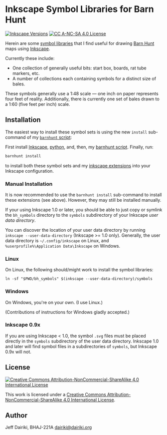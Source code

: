 # Inkscape Symbol Libraries for Barn Hunt

[![Inkscape Versions](https://img.shields.io/badge/Inkscape-0.9x%E2%80%931.2-blue.svg?logo=inkscape)](https://inkscape.org/)
[![CC A-NC-SA 4.0 License](https://img.shields.io/badge/license-A--NC--SA%204.0-blue?logo=creativecommons)](http://creativecommons.org/licenses/by-nc-sa/4.0/)

Herein are some [symbol libraries][] that I find useful for drawing
[Barn Hunt][] maps using [Inkscape][].

Currently these include:

- One collection of generally useful bits: start box, boards, rat tube
  markers, etc.
- A number of collections each containing symbols for a distinct size
  of bales.

These symbols generally use a 1:48 scale — one inch on paper
represents four feet of reality.  Additionally, there is currently one
set of bales drawn to a 1:60 (five feet per inch) scale.

## Installation

The easiest way to install these symbol sets is using the new `install`
sub-command of my [`barnhunt`
script](https://github.com/barnhunt/barnhunt):

First install [Inkscape](https://inkscape.org),
[python](https://python.org), and, then,
my [barnhunt script](https://github.com/barnhunt/barnhunt#installation).
Finally, run:

```sh
barnhunt install
```

to install both these symbol sets and my [inkscape
extensions](https://github.com/barnhunt/inkex-bh) into your Inkscape
configuration.

### Manual Installation

It is now recommended to use the `barnhunt install` sub-command to
install these extensions (see above).  However, they may still be
installed manually.

If your using Inkscape 1.0 or later, you should be able to just copy or symlink the `bh_symbols` directory to the `symbols` subdirectory of your Inkscape _user data directory_.

You can discover the location of your user data directory by running `inkscape --user-data-directory` (Inkscape >= 1.0 only).  Generally, the user data directory is `~/.config/inkscape` on Linux, and `%userprofile%\Application Data\Inkscape` on Windows.

### Linux

On Linux, the following should/might work to install the symbol libraries:
```
ln -sf "$PWD/bh_symbols" $(inkscape --user-data-directory)/symbols
```

### Windows

On Windows, you're on your own.  (I use Linux.)

(Contributions of instructions for Windows gladly accepted.)


### Inkscape 0.9x

If you are using Inkscape < 1.0, the symbol `.svg` files must be placed directly in the `symbols` subdirectory of the user data directory.  Inkscape 1.0 and later will find symbol files in a subdirectories of `symbols`, but Inkscape 0.9x will not.

## License

[![Creative Commons Attribution-NonCommercial-ShareAlike 4.0 International License](https://i.creativecommons.org/l/by-nc-sa/4.0/88x31.png)][cc a-nc-sa]

This work is licensed under a [Creative Commons Attribution-NonCommercial-ShareAlike 4.0 International License][cc a-nc-sa].


## Author

Jeff Dairiki, BHAJ-221A <dairiki@dairiki.org>


[Inkscape]: https://inkscape.org/ (The Inkscape home page)
[Barn Hunt]: https://www.barnhunt.com/ (Barn Hunt — a fabulous sport for dogs)
[symbol libraries]: https://wiki.inkscape.org/wiki/SymbolsDialog#Symbol_Libraries
(Terse and outdated information on Inkscape Symbol Libraries)
[cc a-nc-sa]: http://creativecommons.org/licenses/by-nc-sa/4.0/
(Creative Commons A-NC-SA 4.0 License)

